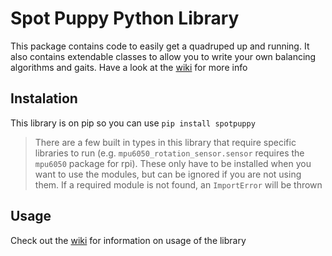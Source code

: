 # Spot Puppy Python Library
This package contains code to easily get a quadruped up and running. It also contains extendable classes to allow you to write your own balancing algorithms and gaits. Have a look at the [wiki](https://github.com/JoshPattman/spotpuppy/wiki) for more info 
## Instalation
This library is on pip so you can use `pip install spotpuppy`
> There are a few built in types in this library that require specific libraries to run (e.g. `mpu6050_rotation_sensor.sensor` requires the `mpu6050` package for rpi). These only have to be installed when you want to use the modules, but can be ignored if you are not using them. If a required module is not found, an `ImportError` will be thrown
## Usage
Check out the [wiki](https://github.com/JoshPattman/spotpuppy/wiki) for information on usage of the library
